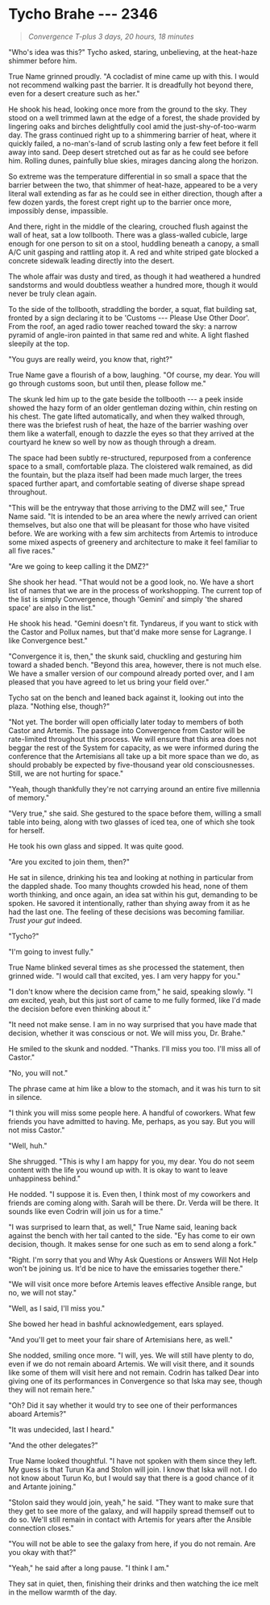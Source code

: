# Tycho Brahe --- 2346

> *Convergence T-plus 3 days, 20 hours, 18 minutes*

"Who's idea was this?" Tycho asked, staring, unbelieving, at the heat-haze shimmer before him.

True Name grinned proudly. "A cocladist of mine came up with this. I would not recommend walking past the barrier. It is dreadfully hot beyond there, even for a desert creature such as her."

He shook his head, looking once more from the ground to the sky. They stood on a well trimmed lawn at the edge of a forest, the shade provided by lingering oaks and birches delightfully cool amid the just-shy-of-too-warm day. The grass continued right up to a shimmering barrier of heat, where it quickly failed, a no-man's-land of scrub lasting only a few feet before it fell away into sand. Deep desert stretched out as far as he could see before him. Rolling dunes, painfully blue skies, mirages dancing along the horizon.

So extreme was the temperature differential in so small a space that the barrier between the two, that shimmer of heat-haze, appeared to be a very literal wall extending as far as he could see in either direction, though after a few dozen yards, the forest crept right up to the barrier once more, impossibly dense, impassible.

And there, right in the middle of the clearing, crouched flush against the wall of heat, sat a low tollbooth. There was a glass-walled cubicle, large enough for one person to sit on a stool, huddling beneath a canopy, a small A/C unit gasping and rattling atop it. A red and white striped gate blocked a concrete sidewalk leading directly into the desert.

The whole affair was dusty and tired, as though it had weathered a hundred sandstorms and would doubtless weather a hundred more, though it would never be truly clean again.

To the side of the tollbooth, straddling the border, a squat, flat building sat, fronted by a sign declaring it to be 'Customs --- Please Use Other Door'. From the roof, an aged radio tower reached toward the sky: a narrow pyramid of angle-iron painted in that same red and white. A light flashed sleepily at the top.

"You guys are really weird, you know that, right?"

True Name gave a flourish of a bow, laughing. "Of course, my dear. You will go through customs soon, but until then, please follow me."

The skunk led him up to the gate beside the tollbooth --- a peek inside showed the hazy form of an older gentleman dozing within, chin resting on his chest. The gate lifted automatically, and when they walked through, there was the briefest rush of heat, the haze of the barrier washing over them like a waterfall, enough to dazzle the eyes so that they arrived at the courtyard he knew so well by now as though through a dream.

The space had been subtly re-structured, repurposed from a conference space to a small, comfortable plaza. The cloistered walk remained, as did the fountain, but the plaza itself had been made much larger, the trees spaced further apart, and comfortable seating of diverse shape spread throughout.

"This will be the entryway that those arriving to the DMZ will see," True Name said. "It is intended to be an area where the newly arrived can orient themselves, but also one that will be pleasant for those who have visited before. We are working with a few sim architects from Artemis to introduce some mixed aspects of greenery and architecture to make it feel familiar to all five races."

"Are we going to keep calling it the DMZ?"

She shook her head. "That would not be a good look, no. We have a short list of names that we are in the process of workshopping. The current top of the list is simply Convergence, though 'Gemini' and simply 'the shared space' are also in the list."

He shook his head. "Gemini doesn't fit. Tyndareus, if you want to stick with the Castor and Pollux names, but that'd make more sense for Lagrange. I like Convergence best."

"Convergence it is, then," the skunk said, chuckling and gesturing him toward a shaded bench. "Beyond this area, however, there is not much else. We have a smaller version of our compound already ported over, and I am pleased that you have agreed to let us bring your field over."

Tycho sat on the bench and leaned back against it, looking out into the plaza. "Nothing else, though?"

"Not yet. The border will open officially later today to members of both Castor and Artemis. The passage into Convergence from Castor will be rate-limited throughout this process. We will ensure that this area does not beggar the rest of the System for capacity, as we were informed during the conference that the Artemisians all take up a bit more space than we do, as should probably be expected by five-thousand year old consciousnesses. Still, we are not hurting for space."

"Yeah, though thankfully they're not carrying around an entire five millennia of memory."

"Very true," she said. She gestured to the space before them, willing a small table into being, along with two glasses of iced tea, one of which she took for herself.

He took his own glass and sipped. It was quite good.

"Are you excited to join them, then?"

He sat in silence, drinking his tea and looking at nothing in particular from the dappled shade. Too many thoughts crowded his head, none of them worth thinking, and once again, an idea sat within his gut, demanding to be spoken. He savored it intentionally, rather than shying away from it as he had the last one. The feeling of these decisions was becoming familiar. *Trust your gut* indeed.

"Tycho?"

"I'm going to invest fully."

True Name blinked several times as she processed the statement, then grinned wide. "I would call that excited, yes. I am very happy for you."

"I don't know where the decision came from," he said, speaking slowly. "I *am* excited, yeah, but this just sort of came to me fully formed, like I'd made the decision before even thinking about it."

"It need not make sense. I am in no way surprised that you have made that decision, whether it was conscious or not. We will miss you, Dr. Brahe."

He smiled to the skunk and nodded. "Thanks. I'll miss you too. I'll miss all of Castor."

"No, you will not."

The phrase came at him like a blow to the stomach, and it was his turn to sit in silence.

"I think you will miss some people here. A handful of coworkers. What few friends you have admitted to having. Me, perhaps, as you say. But you will not miss Castor."

"Well, huh."

She shrugged. "This is why I am happy for you, my dear. You do not seem content with the life you wound up with. It is okay to want to leave unhappiness behind."

He nodded. "I suppose it is. Even then, I think most of my coworkers and friends are coming along with. Sarah will be there. Dr. Verda will be there. It sounds like even Codrin will join us for a time."

"I was surprised to learn that, as well," True Name said, leaning back against the bench with her tail canted to the side. "Ey has come to eir own decision, though. It makes sense for one such as em to send along a fork."

"Right. I'm sorry that you and Why Ask Questions or Answers Will Not Help won't be joining us. It'd be nice to have the emissaries together there."

"We will visit once more before Artemis leaves effective Ansible range, but no, we will not stay."

"Well, as I said, I'll miss you."

She bowed her head in bashful acknowledgement, ears splayed.

"And you'll get to meet your fair share of Artemisians here, as well."

She nodded, smiling once more. "I will, yes. We will still have plenty to do, even if we do not remain aboard Artemis. We will visit there, and it sounds like some of them will visit here and not remain. Codrin has talked Dear into giving one of its performances in Convergence so that Iska may see, though they will not remain here."

"Oh? Did it say whether it would try to see one of their performances aboard Artemis?"

"It was undecided, last I heard."

"And the other delegates?"

True Name looked thoughtful. "I have not spoken with them since they left. My guess is that Turun Ka and Stolon will join. I know that Iska will not. I do not know about Turun Ko, but I would say that there is a good chance of it and Artante joining."

"Stolon said they would join, yeah," he said. "They want to make sure that they get to see more of the galaxy, and will happily spread themself out to do so. We'll still remain in contact with Artemis for years after the Ansible connection closes."

"You will not be able to see the galaxy from here, if you do not remain. Are you okay with that?"

"Yeah," he said after a long pause. "I think I am."

They sat in quiet, then, finishing their drinks and then watching the ice melt in the mellow warmth of the day.
